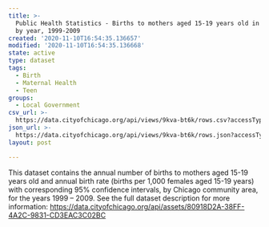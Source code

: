 ```yaml
---
title: >-
  Public Health Statistics - Births to mothers aged 15-19 years old in Chicago,
  by year, 1999-2009
created: '2020-11-10T16:54:35.136657'
modified: '2020-11-10T16:54:35.136668'
state: active
type: dataset
tags:
  - Birth
  - Maternal Health
  - Teen
groups:
  - Local Government
csv_url: >-
  https://data.cityofchicago.org/api/views/9kva-bt6k/rows.csv?accessType=DOWNLOAD
json_url: >-
  https://data.cityofchicago.org/api/views/9kva-bt6k/rows.json?accessType=DOWNLOAD
layout: post

---
```

This dataset contains the annual number of births to mothers aged 15-19 years old and annual birth rate (births per 1,000 females aged 15-19 years) with corresponding 95% confidence intervals, by Chicago community area, for the years 1999 – 2009.  See the full dataset description for more information: https://data.cityofchicago.org/api/assets/80918D2A-38FF-4A2C-9831-CD3EAC3C02BC
